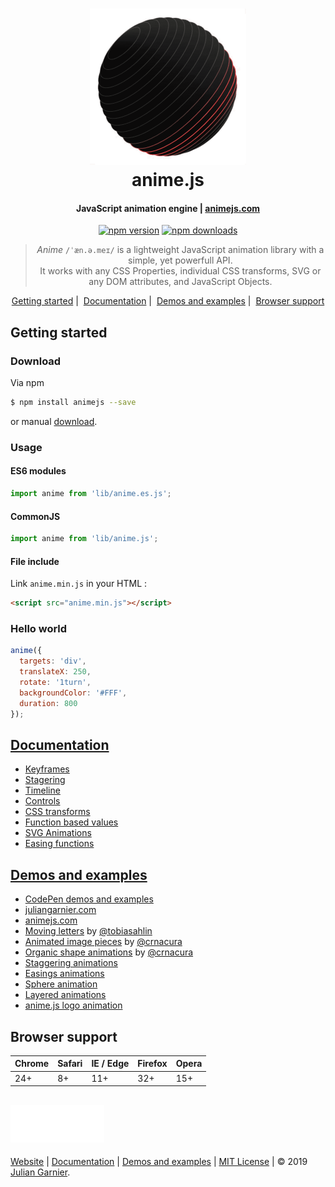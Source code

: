 <h1 align="center">
  <a href="http://animejs.com"><img src="/documentation/assets/img/animejs-v3-header-animation.gif" width="250"/></a>
  <br>
  anime.js
  <br>
</h1>

<h4 align="center">JavaScript animation engine | <a href="http://animejs.com" target="_blank">animejs.com</a></h4>

<p align="center">
  <a href="https://www.npmjs.com/package/animejs" rel="nofollow"><img src="https://camo.githubusercontent.com/011820ee25bf1d3ddaf635d869903b98eccaeae7/68747470733a2f2f696d672e736869656c64732e696f2f6e706d2f762f616e696d656a732e7376673f7374796c653d666c61742d737175617265" alt="npm version" data-canonical-src="https://img.shields.io/npm/v/animejs.svg?style=flat-square" style="max-width:100%;"></a>
  <a href="https://www.npmjs.com/package/animejs" rel="nofollow"><img src="https://camo.githubusercontent.com/3e9b69d51aee25fad784a3097676696096621d47/68747470733a2f2f696d672e736869656c64732e696f2f6e706d2f646d2f616e696d656a732e7376673f7374796c653d666c61742d737175617265" alt="npm downloads" data-canonical-src="https://img.shields.io/npm/dm/animejs.svg?style=flat-square" style="max-width:100%;"></a>
</p>

<blockquote align="center">
  <em>Anime</em> <code>/ˈæn.ə.meɪ/</code> is a lightweight JavaScript animation library with a simple, yet powerfull API.<br>It works with any CSS Properties, individual CSS transforms, SVG or any DOM attributes, and JavaScript Objects.
</blockquote>

<p align="center">
  <a href="#getting-started">Getting started</a>&nbsp;|&nbsp;
  <a href="#documentation">Documentation</a>&nbsp;|&nbsp;
  <a href="#demos-and-examples">Demos and examples</a>&nbsp;|&nbsp;
  <a href="#browser-support">Browser support</a>
</p>

## Getting started

### Download

Via npm

```bash
$ npm install animejs --save
```

or manual [download](https://github.com/juliangarnier/anime/archive/master.zip).

### Usage

#### ES6 modules

```javascript
import anime from 'lib/anime.es.js';
```

#### CommonJS

```javascript
import anime from 'lib/anime.js';
```

#### File include

Link `anime.min.js` in your HTML :

```html
<script src="anime.min.js"></script>
```

### Hello world

```javascript
anime({
  targets: 'div',
  translateX: 250,
  rotate: '1turn',
  backgroundColor: '#FFF',
  duration: 800
});
```

## [Documentation](http://animejs.com/documentation/)

* [Keyframes](http://animejs.com/documentation/#animationKeyframes)
* [Stagering](http://animejs.com/documentation/#staggeringBasics)
* [Timeline](http://animejs.com/documentation/#timelineBasics)
* [Controls](http://animejs.com/documentation/#playPause)
* [CSS transforms](http://animejs.com/documentation/#CSStransforms)
* [Function based values](http://animejs.com/documentation/#functionBasedPropVal)
* [SVG Animations](http://animejs.com/documentation/#motionPath)
* [Easing functions](http://animejs.com/documentation/#linearEasing)

## [Demos and examples](http://codepen.io/collection/b392d3a52d6abf5b8d9fda4e4cab61ab/)

* [CodePen demos and examples](http://codepen.io/collection/b392d3a52d6abf5b8d9fda4e4cab61ab/)
* [juliangarnier.com](http://juliangarnier.com)
* [animejs.com](http://animejs.com)
* [Moving letters](http://tobiasahlin.com/moving-letters/) by [@tobiasahlin](https://twitter.com/tobiasahlin)
* [Animated image pieces](https://tympanus.net/Development/AnimatedImagePieces/) by [@crnacura](https://twitter.com/crnacura)
* [Organic shape animations](https://tympanus.net/Development/OrganicShapeAnimations/) by [@crnacura](https://twitter.com/crnacura)
* [Staggering animations](https://codepen.io/juliangarnier/pen/4fe31bbe8579a256e828cd4d48c86182?editors=0100)
* [Easings animations](https://codepen.io/juliangarnier/pen/444ed909fd5de38e3a77cc6e95fc1884)
* [Sphere animation](https://codepen.io/juliangarnier/pen/b3bb8ca599ad0f9d00dd044e56cbdea5?editors=0010)
* [Layered animations](https://codepen.io/juliangarnier/pen/6ca836535cbea42157d1b8d56d00be84?editors=0010)
* [anime.js logo animation](https://codepen.io/juliangarnier/pen/d43e8ec355c30871cbe775193255d6f6?editors=0010)


## Browser support

| Chrome | Safari | IE / Edge | Firefox | Opera |
| --- | --- | --- | --- | --- |
| 24+ | 8+ | 11+ | 32+ | 15+ |

## <a href="http://animejs.com"><img src="/documentation/assets/img/animejs-v3-logo-animation.gif" width="150" alt="anime-js-v3-logo"/></a>

[Website](http://animejs.com/documentation/) | [Documentation](http://animejs.com/documentation/) | [Demos and examples](http://codepen.io/collection/b392d3a52d6abf5b8d9fda4e4cab61ab/) | [MIT License](LICENSE.md) | © 2019 [Julian Garnier](http://juliangarnier.com).